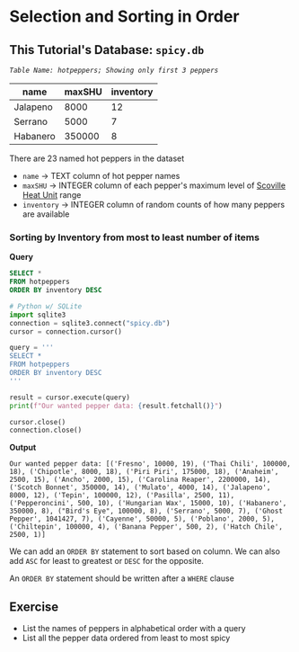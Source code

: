 # Selection and Sorting in Order

## This Tutorial's Database: `spicy.db`

_`Table Name: hotpeppers; Showing only first 3 peppers`_

| name     | maxSHU | inventory |
| -------- | ------ | --------- |
| Jalapeno | 8000   | 12        |
| Serrano  | 5000   | 7         |
| Habanero | 350000 | 8         |

There are 23 named hot peppers in the dataset

* `name` -> TEXT column of hot pepper names
* `maxSHU` -> INTEGER column of each pepper's maximum level of [Scoville Heat Unit](https://en.wikipedia.org/wiki/Scoville\_scale) range
* `inventory` -> INTEGER column of random counts of how many peppers are available

### Sorting by Inventory from most to least number of items

**Query**

```sql
SELECT * 
FROM hotpeppers 
ORDER BY inventory DESC
```

```python
# Python w/ SQLite
import sqlite3
connection = sqlite3.connect("spicy.db")
cursor = connection.cursor()

query = '''
SELECT * 
FROM hotpeppers 
ORDER BY inventory DESC
'''

result = cursor.execute(query)
print(f"Our wanted pepper data: {result.fetchall()}")

cursor.close()
connection.close()
```

**Output**

```
Our wanted pepper data: [('Fresno', 10000, 19), ('Thai Chili', 100000, 18), ('Chipotle', 8000, 18), ('Piri Piri', 175000, 18), ('Anaheim', 2500, 15), ('Ancho', 2000, 15), ('Carolina Reaper', 2200000, 14), ('Scotch Bonnet', 350000, 14), ('Mulato', 4000, 14), ('Jalapeno', 8000, 12), ('Tepin', 100000, 12), ('Pasilla', 2500, 11), 
('Pepperoncini', 500, 10), ('Hungarian Wax', 15000, 10), ('Habanero', 350000, 8), ("Bird's Eye", 100000, 8), ('Serrano', 5000, 7), ('Ghost Pepper', 1041427, 7), ('Cayenne', 50000, 5), ('Poblano', 2000, 5), ('Chiltepin', 100000, 4), ('Banana Pepper', 500, 2), ('Hatch Chile', 2500, 1)]
```

We can add an `ORDER BY` statement to sort based on column. We can also add `ASC` for least to greatest or `DESC` for the opposite.

An `ORDER BY` statement should be written after a `WHERE` clause

## Exercise

* List the names of peppers in alphabetical order with a query
* List all the pepper data ordered from least to most spicy
